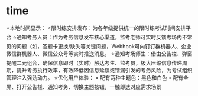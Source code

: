 # time
⭐本地时间显示： ⭐限时练安排发布：为各年级提供统一的限时练考试时间安排平台 ⭐通知考务人员：作为考务信息发布核心渠道，监考老师可实时反馈考场内不常见的问题（如，答题卡更换/缺失等关键问题，Webhook可向钉钉群机器人、企业微信群机器人、微信公众号等实时推送消息。 ⭐通知考场师生：借由公告栏、弹窗提醒二元组合，确保信息即时（实时）触达考生、监考员，极大压缩信息传递周期，提升考务执行效率，有效降低因信息延误或错漏引发的考务风险，为考试组织管理注入强劲动力。 ⭐优化用户体验： • 配有两种主题色：黑色和白色 • 配有全屏、打开公告栏、通知考务、切换主题按钮，一触即达对应需求场景
